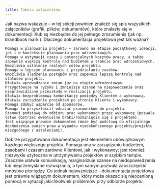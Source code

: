 ```yaml
---
title: Tabela załączników
---
```


Jak nazwa wskazuje – w tej sekcji powinien znaleźć się spis wszystkich załączników (grafik, plików, dokumentów), które znalazły się w dokumentacji i/lub są niezbędne do jej pełnego zrozumienia (jak np. brandbook marki).
Dlaczego dokumentacja projektowa jest tak ważna?

    Pomaga w planowaniu projektu – zarówno na etapie początkowej ideacji, jak i w kontekście planowania prac wdrożeniowych.
    Pomaga w estymacji czasu i potencjalnych kosztów pracy, a także zapewnia większą kontrolę nad budżetem w trakcie prac wdrożeniowych.
    Umożliwia ustalenie realnych celów projektu.
    Pomaga w lepszym planowaniu i przydzielaniu zasobów.
    Umożliwia śledzenie postępów oraz zapewnia lepszą kontrolę nad statusem projektu.
    Ułatwia wprowadzanie zmian już na etapie wdrożeniowym.
    Przygotowuje na ryzyko i zmniejsza szanse na niepowodzenie oraz nieprzewidziane przeszkody w realizacji projektu.
    Ułatwia bezproblemową komunikację pomiędzy Klientem a wykonawcą.
    Ułatwia zarządzanie projektem po stronie Klienta i wykonawcy.
    Pomaga zdobyć wsparcie od sponsorów.
    Pomaga (w przyszłości) wdrażać pracowników do projektu.
    Stanowi podstawę do odbioru prac wykonanych przez wykonawcę (pozwala łatwo dostrzec ewentualne braki/rozminięcia się z projektem).
    Jest wiążącym prawnie dokumentem (może być podstawą do oficjalnego dochodzenia swoich praw w wypadku niedokończonego projektu/projektu niezgodnego z ustaleniami).

Dobrze przygotowana dokumentacja jest elementem obowiązkowym każdego większego projektu. Pomaga ona w zarządzaniu budżetem, zasobami i czasem zarówno Klientowi, jak i wykonawcy; jest również niezwykle użyteczna w utrzymywaniu projektów w szybkim tempie. Znacznie ułatwia komunikację, marginalizuje szanse na niedopowiedzenia lub nieprzemyślane rozwiązania, a tym samym pozwala zaoszczędzić mnóstwo pieniędzy. Co jednak najważniejsze – dokumentacja projektowa jest prawnie wiążącym dokumentem, który może okazać się nieocenioną pomocą w sytuacji jakichkolwiek problemów przy odbiorze projektu.